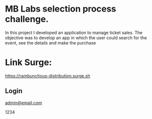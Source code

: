 # MB Labs selection process challenge.
In this project I developed an application to manage ticket sales. The objective was to develop an app in which the user could search for the event, see the details and make the purchase

# Link Surge:
https://rambunctious-distribution.surge.sh

## Login
admin@email.com

1234
